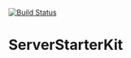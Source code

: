 [![Build Status](https://travis-ci.com/Alexander3006/ServerStarterKit.svg?branch=main)](https://travis-ci.com/Alexander3006/ServerStarterKit)

# ServerStarterKit

